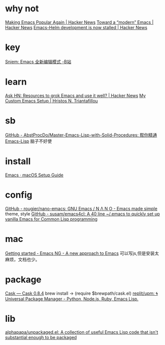 # why not
[Making Emacs Popular Again | Hacker News](https://news.ycombinator.com/item?id=23107123)
[Toward a “modern” Emacs | Hacker News](https://news.ycombinator.com/item?id=24593616)
[Emacs-Helm development is now stalled | Hacker News](https://news.ycombinator.com/item?id=24449883)
# key
[Sniem: Emacs 全新编辑模式 -B站](https://www.bilibili.com/video/BV1iV411B7jS/)

# learn
[Ask HN: Resources to grok Emacs and use it well? | Hacker News](https://news.ycombinator.com/item?id=22881808)
[My Custom Emacs Setup | Hristos N. Triantafillou](https://hristos.co/blog/my-custom-emacs-setup/)

# sb
[GitHub - AbstProcDo/Master-Emacs-Lisp-with-Solid-Procedures: 帮你精通 Emacs-Lisp](https://github.com/AbstProcDo/Master-Emacs-Lisp-with-Solid-Procedures)
	脑子不好使
# install
[Emacs · macOS Setup Guide](https://sourabhbajaj.com/mac-setup/Emacs/)
# config
[GitHub - rougier/nano-emacs: GNU Emacs / N Λ N O - Emacs made simple](https://github.com/rougier/nano-emacs)
	theme, style
[GitHub - susam/emacs4cl: A 40 line ~/.emacs to quickly set up vanilla Emacs for Common Lisp programming](https://github.com/susam/emacs4cl)
# mac
[Getting started - Emacs NG - A new approach to Emacs](https://emacs-ng.github.io/emacs-ng/getting-started/)
	可以写js,但是安装太麻烦，文档也少。
# package
[Cask — Cask 0.8.4](https://cask.readthedocs.io/en/latest/index.html)
	brew install → (require $brewpath/cask.el)
[replit/upm: 🌀 Universal Package Manager - Python, Node.js, Ruby, Emacs Lisp.](https://github.com/replit/upm)
# lib
[alphapapa/unpackaged.el: A collection of useful Emacs Lisp code that isn't substantial enough to be packaged](https://github.com/alphapapa/unpackaged.el)
